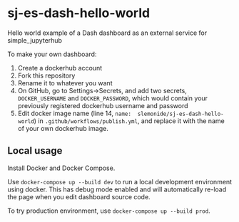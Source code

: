 # sj-es-dash-hello-world
Hello world example of a Dash dashboard as an external service for simple_jupyterhub

To make your own dashboard:
1. Create a dockerhub account
2. Fork this repository
3. Rename it to whatever you want
4. On GitHub, go to Settings->Secrets, and add two secrets, `DOCKER_USERNAME` and `DOCKER_PASSWORD`, which
would contain your previously registered dockerhub username and password
5. Edit docker image name (line 14, `name:  slemonide/sj-es-dash-hello-world`) in `.github/workflows/publish.yml`,
and replace it with the name of your own dockerhub image.

## Local usage

Install Docker and Docker Compose.

Use `docker-compose up --build dev` to run a local development environment using docker.
This has debug mode enabled and will automatically re-load the page when you edit
dashboard source code.

To try production environment, use `docker-compose up --build prod`.
